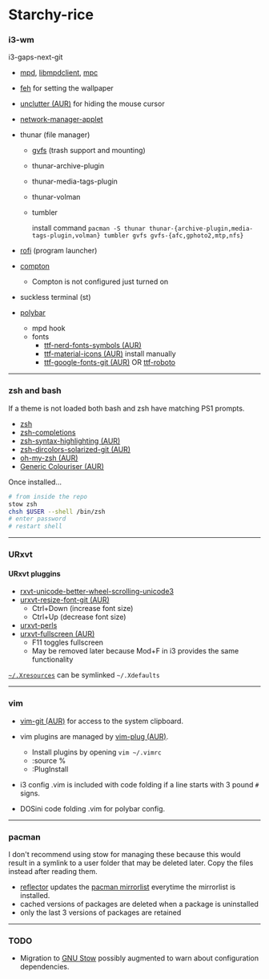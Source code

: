 # Starchy-rice
### i3-wm

i3-gaps-next-git

* [mpd](https://www.archlinux.org/packages/extra/x86_64/mpd/), [libmpdclient](https://www.archlinux.org/packages/extra/x86_64/libmpdclient/), [mpc](https://www.archlinux.org/packages/extra/x86_64/mpc/) 

* [feh](https://www.archlinux.org/packages/extra/x86_64/feh/) for setting the wallpaper

* [unclutter (AUR)](https://aur.archlinux.org/packages/unclutter-xfixes-git/) for hiding the mouse cursor

* [network-manager-applet](https://www.archlinux.org/packages/extra/x86_64/network-manager-applet/)

* thunar (file manager)

  * [gvfs](https://www.archlinux.org/packages/extra/x86_64/gvfs/) (trash support and mounting)

  * thunar-archive-plugin

  * thunar-media-tags-plugin

  * thunar-volman

  * tumbler

    install command `pacman -S thunar thunar-{archive-plugin,media-tags-plugin,volman} tumbler gvfs gvfs-{afc,gphoto2,mtp,nfs}`

* [rofi](https://www.archlinux.org/packages/community/x86_64/rofi/) (program launcher)

* [compton](https://www.archlinux.org/packages/community/x86_64/compton/)

  * Compton is not configured just turned on

* suckless terminal (st)

* [polybar](https://aur.archlinux.org/packages/polybar-git)

  * mpd hook
  * fonts
    * [ttf-nerd-fonts-symbols (AUR)](https://aur.archlinux.org/packages/ttf-nerd-fonts-symbols/)
    * [ttf-material-icons (AUR)](https://aur.archlinux.org/packages/ttf-material-icons/) install manually
    * [ttf-google-fonts-git (AUR)](https://aur.archlinux.org/packages/ttf-google-fonts-git/) OR [ttf-roboto](https://www.archlinux.org/packages/community/any/ttf-roboto/)

---

### zsh and bash
If a theme is not loaded both bash and zsh have matching PS1 prompts.

* [zsh](https://www.archlinux.org/packages/extra/x86_64/zsh/)
* [zsh-completions](https://www.archlinux.org/packages/community/any/zsh-completions/)
* [zsh-syntax-highlighting (AUR)](https://www.archlinux.org/packages/community/any/zsh-syntax-highlighting/)
* [zsh-dircolors-solarized-git (AUR)](https://aur.archlinux.org/packages/zsh-dircolors-solarized-git/)
* [oh-my-zsh (AUR)](https://aur.archlinux.org/packages/oh-my-zsh-git/)
* [Generic Colouriser (AUR)](https://aur.archlinux.org/packages/grc/)

Once installed...

```sh
# from inside the repo
stow zsh
chsh $USER --shell /bin/zsh
# enter password
# restart shell
```

---

### URxvt
#### URxvt pluggins 
* [rxvt-unicode-better-wheel-scrolling-unicode3](https://aur.archlinux.org/packages/rxvt-unicode-better-wheel-scrolling-unicode3/)
* [urxvt-resize-font-git (AUR)](https://aur.archlinux.org/packages/urxvt-resize-font-git/)
    - Ctrl+Down (increase font size)
    - Ctrl+Up   (decrease font size)
* [urxvt-perls](https://www.archlinux.org/packages/community/any/urxvt-perls/)
* [urxvt-fullscreen (AUR)](https://aur.archlinux.org/packages/urxvt-fullscreen/)
    - F11 toggles fullscreen
    - May be removed later because Mod+F in i3 provides the same functionality

[`~/.Xresources`](https://wiki.archlinux.org/index.php/x_resources) can be symlinked `~/.Xdefaults`

---

### vim

* [vim-git (AUR)](https://aur.archlinux.org/packages/vim-git/) for access to the system clipboard.
* vim plugins are managed by [vim-plug (AUR)](https://aur.archlinux.org/packages/vim-plug/).
  
    * Install plugins by opening `vim ~/.vimrc`
    * :source %
    * :PlugInstall

* i3 config .vim is included with code folding if a line starts with 3 pound `#` signs.
* DOSini code folding .vim for polybar config.


---

### pacman
I don't recommend using stow for managing these because this would result in a symlink to a user folder that may be deleted later. Copy the files instead after reading them.

* [reflector](https://www.archlinux.org/packages/community/any/reflector/) updates the [pacman mirrorlist](
https://www.archlinux.org/packages/core/any/pacman-mirrorlist/) everytime the mirrorlist is installed.
* cached versions of packages are deleted when a package is uninstalled
* only the last 3 versions of packages are retained

---

### TODO

* Migration to [GNU Stow](https://www.gnu.org/software/stow/) possibly augmented to warn about configuration dependencies.

